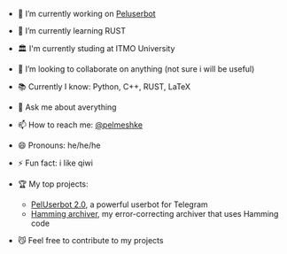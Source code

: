 - 🔭 I’m currently working on [Peluserbot](https://github.com/pelmesh619/PelUserbot-2.0)
- 🌱 I’m currently learning RUST
- 🏛️ I'm currently studing at ITMO University
- 👯 I’m looking to collaborate on anything (not sure i will be useful)
- 📚 Currently I know: Python, C++, RUST, LaTeX
- 💬 Ask me about averything
- 📫 How to reach me: [@pelmeshke](https://t.me/pelmeshke)
- 😄 Pronouns: he/he/he
- ⚡ Fun fact: i like qiwi

- 🏆 My top projects:

  * [PelUserbot 2.0](https://github.com/pelmesh619/PelUserbot-2.0), a powerful userbot for Telegram
  * [Hamming archiver](https://github.com/pelmesh619/my_archiver), my error-correcting archiver that uses Hamming code

- 😼 Feel free to contribute to my projects
